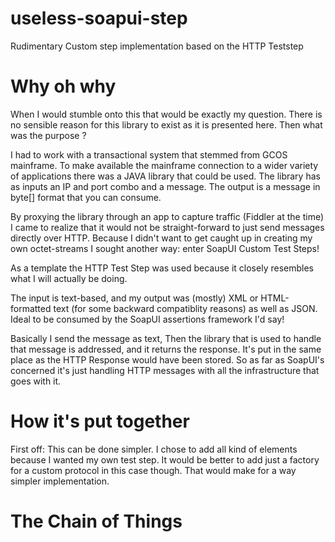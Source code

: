 # useless-soapui-step
Rudimentary Custom step implementation based on the HTTP Teststep

# Why oh why
When I would stumble onto this that would be exactly my question.
There is no sensible reason for this library to exist as it is presented here. Then what was the purpose ?

I had to work with a transactional system that stemmed from GCOS mainframe. To make available the mainframe connection to a wider variety of applications there was a JAVA library that could be used. The library has as inputs an IP and port combo and a message. The output is a message in byte[] format that you can consume.

By proxying the library through an app to capture traffic (Fiddler at the time) I came to realize that it would not be straight-forward to just send messages directly over HTTP. Because I didn't want to get caught up in creating my own octet-streams I sought another way: enter SoapUI Custom Test Steps!

As a template the HTTP Test Step was used because it closely resembles what I will actually be doing.

The input is text-based, and my output was (mostly) XML or HTML-formatted text (for some backward compatiblity reasons) as well as JSON. Ideal to be consumed by the SoapUI assertions framework I'd say!

Basically I send the message as text,
Then the library that is used to handle that message is addressed, and it returns the response.
It's put in the same place as the HTTP Response would have been stored. So as far as SoapUI's concerned it's just handling HTTP messages with all the infrastructure that goes with it.

# How it's put together
First off: This can be done simpler.
I chose to add all kind of elements because I wanted my own test step.
It would be better to add just a factory for a custom protocol in this case though. That would make for a way simpler implementation.


# The Chain of Things
